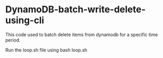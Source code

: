 # DynamoDB-batch-write-delete-using-cli

This code used to batch delete items from dynamodb for a specific time period. 

Run the loop.sh file using
bash loop.sh
